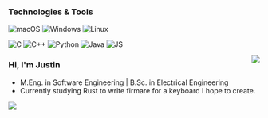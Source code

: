 ### Technologies & Tools
![macOS](https://img.shields.io/badge/mac%20os-000000?style=for-the-badge&logo=apple&logoColor=white)
![Windows](https://img.shields.io/badge/Windows-0078D6?style=for-the-badge&logo=windows&logoColor=white)
![Linux](https://img.shields.io/badge/Linux-FCC624?style=for-the-badge&logo=linux&logoColor=black)

![C](https://img.shields.io/badge/c-%2300599C.svg?style=for-the-badge&logo=c&logoColor=white)
![C++](https://img.shields.io/badge/C%2B%2B-00599C?style=for-the-badge&logo=c%2B%2B&logoColor=white)
![Python](https://img.shields.io/badge/Python-FFD43B?style=for-the-badge&logo=python&logoColor=blue)
![Java](https://img.shields.io/badge/java-%23ED8B00.svg?style=for-the-badge&logo=openjdk&logoColor=white)
![JS](https://img.shields.io/badge/JavaScript-323330?style=for-the-badge&logo=javascript&logoColor=F7DF1E)

<img align="right" src="https://github-readme-stats.vercel.app/api?username=justinknguyen&show_icons=true&text_color=718096&bg_color=00000000&hide_title=true&hide_border=true" />

### Hi, I'm Justin

- M.Eng. in Software Engineering | B.Sc. in Electrical Engineering
- Currently studying Rust to write firmare for a keyboard I hope to create.

![](https://komarev.com/ghpvc/?username=justinknguyen&color=blue)
